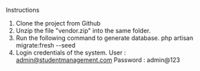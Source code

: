 Instructions 

1. Clone the project from Github
2. Unzip the file "vendor.zip" into the same folder.
3. Run the following command to generate database.
    php artisan migrate:fresh --seed
4. Login credentials of the system.
    User     : admin@studentmanagement.com
    Password : admin@123